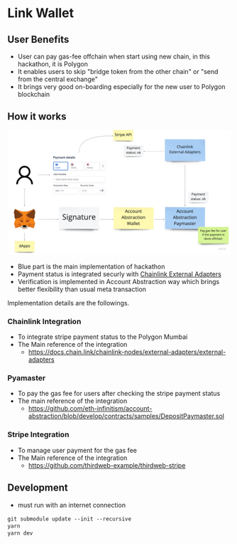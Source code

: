 # Link Wallet

## User Benefits

- User can pay gas-fee offchain when start using new chain, in this hackathon, it is Polygon
- It enables users to skip "bridge token from the other chain" or "send from the central exchange"
- It brings very good on-boarding especially for the new user to Polygon blockchain

## How it works

![how-it-works](./docs/how-it-works.png)

- Blue part is the main implementation of hackathon
- Payment status is integrated securly with [Chainlink External Adapters](https://docs.chain.link/chainlink-nodes/external-adapters/external-adapters)
- Verification is implemented in Account Abstraction way which brings better flexibility than usual meta transaction

Implementation details are the followings.

### Chainlink Integration

- To integrate stripe payment status to the Polygon Mumbai
- The Main reference of the integration
  - https://docs.chain.link/chainlink-nodes/external-adapters/external-adapters

### Pyamaster

- To pay the gas fee for users after checking the stripe payment status
- The main reference of the integration
  - https://github.com/eth-infinitism/account-abstraction/blob/develop/contracts/samples/DepositPaymaster.sol

### Stripe Integration

- To manage user payment for the gas fee
- The Main reference of the integration
  - https://github.com/thirdweb-example/thirdweb-stripe

## Development

- must run with an internet connection

```
git submodule update --init --recursive
yarn
yarn dev
```
